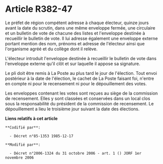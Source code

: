 # Article R382-47

Le préfet de région compétent adresse à chaque électeur, quinze jours avant la date du scrutin, dans une même enveloppe
fermée, une circulaire et un bulletin de vote de chacune des listes et l'enveloppe destinée à recueillir le bulletin de vote.
Il lui adresse également une enveloppe externe portant mention des nom, prénoms et adresse de l'électeur ainsi que
l'organisme agréé et du collège dont il relève.

L'électeur introduit l'enveloppe destinée à recueillir le bulletin de vote dans l'enveloppe externe qu'il clôt et sur
laquelle il appose sa signature.

Le pli doit être remis à La Poste au plus tard le jour de l'élection. Tout envoi postérieur à la date de l'élection, le
cachet de La Poste faisant foi, n'entre en compte ni pour le recensement ni pour le dépouillement des votes.

Les enveloppes contenant les votes sont reçues au siège de la commission de recensement. Elles y sont classées et conservées
dans un local clos sous la responsabilité du président de la commission de recensement. Le dépouillement a lieu le troisième
jour suivant la date des élections.

**Liens relatifs à cet article**

	**Codifié par**:

	  - Décret n°85-1353 1985-12-17

	**Modifié par**:

	  - Décret n°2006-1324 du 31 octobre 2006 - art. 1 () JORF 1er novembre 2006
